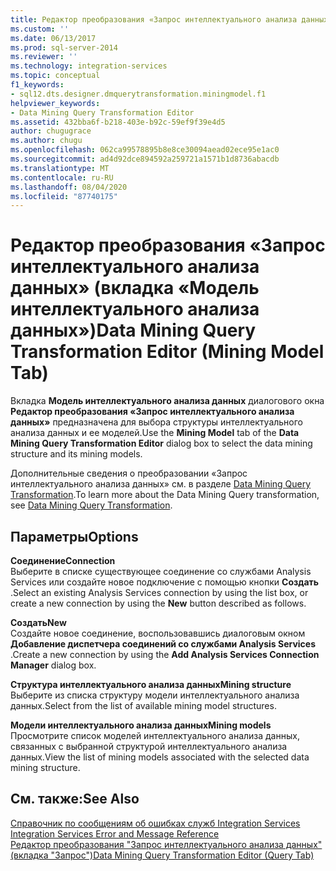```yaml
---
title: Редактор преобразования «Запрос интеллектуального анализа данных» (вкладка «Модель интеллектуального анализа») | Документация Майкрософт
ms.custom: ''
ms.date: 06/13/2017
ms.prod: sql-server-2014
ms.reviewer: ''
ms.technology: integration-services
ms.topic: conceptual
f1_keywords:
- sql12.dts.designer.dmquerytransformation.miningmodel.f1
helpviewer_keywords:
- Data Mining Query Transformation Editor
ms.assetid: 432bba6f-b218-403e-b92c-59ef9f39e4d5
author: chugugrace
ms.author: chugu
ms.openlocfilehash: 062ca99578895b8e8ce30094aead02ece95e1ac0
ms.sourcegitcommit: ad4d92dce894592a259721a1571b1d8736abacdb
ms.translationtype: MT
ms.contentlocale: ru-RU
ms.lasthandoff: 08/04/2020
ms.locfileid: "87740175"
---
```

# <a name="data-mining-query-transformation-editor-mining-model-tab"></a><span data-ttu-id="cda35-102">Редактор преобразования «Запрос интеллектуального анализа данных» (вкладка «Модель интеллектуального анализа данных»)</span><span class="sxs-lookup"><span data-stu-id="cda35-102">Data Mining Query Transformation Editor (Mining Model Tab)</span></span>
  <span data-ttu-id="cda35-103">Вкладка **Модель интеллектуального анализа данных** диалогового окна **Редактор преобразования «Запрос интеллектуального анализа данных»** предназначена для выбора структуры интеллектуального анализа данных и ее моделей.</span><span class="sxs-lookup"><span data-stu-id="cda35-103">Use the **Mining Model** tab of the **Data Mining Query Transformation Editor** dialog box to select the data mining structure and its mining models.</span></span>  
  
 <span data-ttu-id="cda35-104">Дополнительные сведения о преобразовании «Запрос интеллектуального анализа данных» см. в разделе [Data Mining Query Transformation](data-flow/transformations/data-mining-query-transformation.md).</span><span class="sxs-lookup"><span data-stu-id="cda35-104">To learn more about the Data Mining Query transformation, see [Data Mining Query Transformation](data-flow/transformations/data-mining-query-transformation.md).</span></span>  
  
## <a name="options"></a><span data-ttu-id="cda35-105">Параметры</span><span class="sxs-lookup"><span data-stu-id="cda35-105">Options</span></span>  
 <span data-ttu-id="cda35-106">**Соединение**</span><span class="sxs-lookup"><span data-stu-id="cda35-106">**Connection**</span></span>  
 <span data-ttu-id="cda35-107">Выберите в списке существующее соединение со службами Analysis Services или создайте новое подключение с помощью кнопки **Создать** .</span><span class="sxs-lookup"><span data-stu-id="cda35-107">Select an existing Analysis Services connection by using the list box, or create a new connection by using the **New** button described as follows.</span></span>  
  
 <span data-ttu-id="cda35-108">**Создать**</span><span class="sxs-lookup"><span data-stu-id="cda35-108">**New**</span></span>  
 <span data-ttu-id="cda35-109">Создайте новое соединение, воспользовавшись диалоговым окном **Добавление диспетчера соединений со службами Analysis Services** .</span><span class="sxs-lookup"><span data-stu-id="cda35-109">Create a new connection by using the **Add Analysis Services Connection Manager** dialog box.</span></span>  
  
 <span data-ttu-id="cda35-110">**Структура интеллектуального анализа данных**</span><span class="sxs-lookup"><span data-stu-id="cda35-110">**Mining structure**</span></span>  
 <span data-ttu-id="cda35-111">Выберите из списка структуру модели интеллектуального анализа данных.</span><span class="sxs-lookup"><span data-stu-id="cda35-111">Select from the list of available mining model structures.</span></span>  
  
 <span data-ttu-id="cda35-112">**Модели интеллектуального анализа данных**</span><span class="sxs-lookup"><span data-stu-id="cda35-112">**Mining models**</span></span>  
 <span data-ttu-id="cda35-113">Просмотрите список моделей интеллектуального анализа данных, связанных с выбранной структурой интеллектуального анализа данных.</span><span class="sxs-lookup"><span data-stu-id="cda35-113">View the list of mining models associated with the selected data mining structure.</span></span>  
  
## <a name="see-also"></a><span data-ttu-id="cda35-114">См. также:</span><span class="sxs-lookup"><span data-stu-id="cda35-114">See Also</span></span>  
 <span data-ttu-id="cda35-115">[Справочник по сообщениям об ошибках служб Integration Services](../../2014/integration-services/integration-services-error-and-message-reference.md) </span><span class="sxs-lookup"><span data-stu-id="cda35-115">[Integration Services Error and Message Reference](../../2014/integration-services/integration-services-error-and-message-reference.md) </span></span>  
 [<span data-ttu-id="cda35-116">Редактор преобразования "Запрос интеллектуального анализа данных" (вкладка "Запрос")</span><span class="sxs-lookup"><span data-stu-id="cda35-116">Data Mining Query Transformation Editor &#40;Query Tab&#41;</span></span>](../../2014/integration-services/data-mining-query-transformation-editor-query-tab.md)  
  
  

